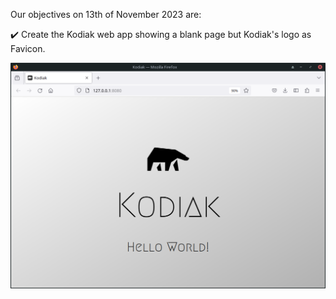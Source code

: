 Our objectives on 13th of November 2023 are:

:heavy_check_mark: Create the Kodiak web app showing a blank page but Kodiak's logo as Favicon.

![Kodiak Start Page](./kodiak-start-page.png)
